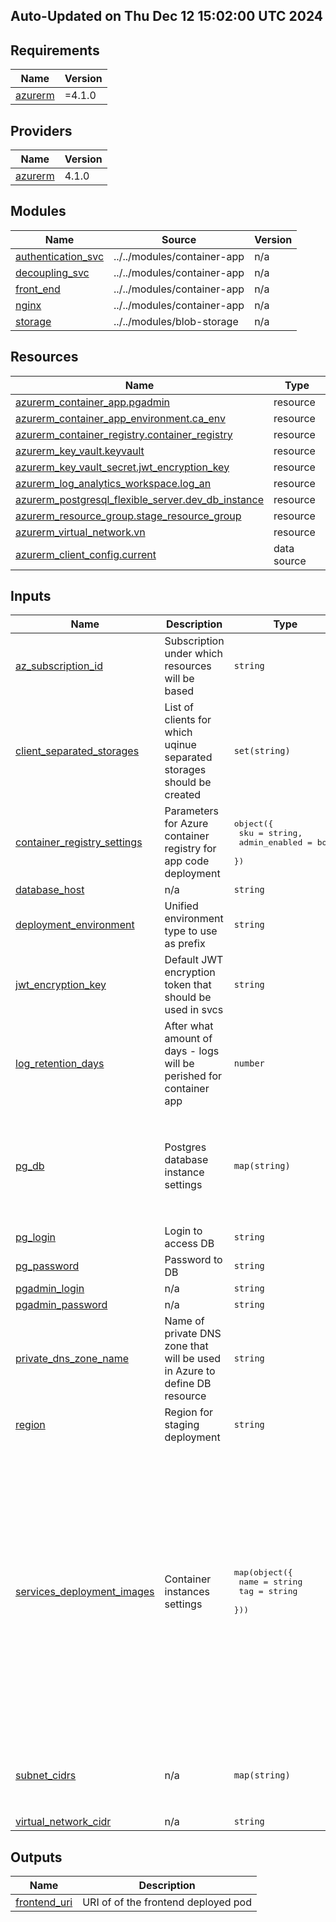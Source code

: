 ## Auto-Updated on Thu Dec 12 15:02:00 UTC 2024

<!-- BEGIN_TF_DOCS -->
## Requirements

| Name | Version |
|------|---------|
| <a name="requirement_azurerm"></a> [azurerm](#requirement\_azurerm) | =4.1.0 |

## Providers

| Name | Version |
|------|---------|
| <a name="provider_azurerm"></a> [azurerm](#provider\_azurerm) | 4.1.0 |

## Modules

| Name | Source | Version |
|------|--------|---------|
| <a name="module_authentication_svc"></a> [authentication\_svc](#module\_authentication\_svc) | ../../modules/container-app | n/a |
| <a name="module_decoupling_svc"></a> [decoupling\_svc](#module\_decoupling\_svc) | ../../modules/container-app | n/a |
| <a name="module_front_end"></a> [front\_end](#module\_front\_end) | ../../modules/container-app | n/a |
| <a name="module_nginx"></a> [nginx](#module\_nginx) | ../../modules/container-app | n/a |
| <a name="module_storage"></a> [storage](#module\_storage) | ../../modules/blob-storage | n/a |

## Resources

| Name | Type |
|------|------|
| [azurerm_container_app.pgadmin](https://registry.terraform.io/providers/hashicorp/azurerm/4.1.0/docs/resources/container_app) | resource |
| [azurerm_container_app_environment.ca_env](https://registry.terraform.io/providers/hashicorp/azurerm/4.1.0/docs/resources/container_app_environment) | resource |
| [azurerm_container_registry.container_registry](https://registry.terraform.io/providers/hashicorp/azurerm/4.1.0/docs/resources/container_registry) | resource |
| [azurerm_key_vault.keyvault](https://registry.terraform.io/providers/hashicorp/azurerm/4.1.0/docs/resources/key_vault) | resource |
| [azurerm_key_vault_secret.jwt_encryption_key](https://registry.terraform.io/providers/hashicorp/azurerm/4.1.0/docs/resources/key_vault_secret) | resource |
| [azurerm_log_analytics_workspace.log_an](https://registry.terraform.io/providers/hashicorp/azurerm/4.1.0/docs/resources/log_analytics_workspace) | resource |
| [azurerm_postgresql_flexible_server.dev_db_instance](https://registry.terraform.io/providers/hashicorp/azurerm/4.1.0/docs/resources/postgresql_flexible_server) | resource |
| [azurerm_resource_group.stage_resource_group](https://registry.terraform.io/providers/hashicorp/azurerm/4.1.0/docs/resources/resource_group) | resource |
| [azurerm_virtual_network.vn](https://registry.terraform.io/providers/hashicorp/azurerm/4.1.0/docs/resources/virtual_network) | resource |
| [azurerm_client_config.current](https://registry.terraform.io/providers/hashicorp/azurerm/4.1.0/docs/data-sources/client_config) | data source |

## Inputs

| Name | Description | Type | Default | Required |
|------|-------------|------|---------|:--------:|
| <a name="input_az_subscription_id"></a> [az\_subscription\_id](#input\_az\_subscription\_id) | Subscription under which resources will be based | `string` | n/a | yes |
| <a name="input_client_separated_storages"></a> [client\_separated\_storages](#input\_client\_separated\_storages) | List of clients for which uqinue separated storages should be created | `set(string)` | <pre>[<br/>  "client1"<br/>]</pre> | no |
| <a name="input_container_registry_settings"></a> [container\_registry\_settings](#input\_container\_registry\_settings) | Parameters for Azure container registry for app code deployment | <pre>object({<br/>    sku           = string,<br/>    admin_enabled = bool<br/>  })</pre> | <pre>{<br/>  "admin_enabled": true,<br/>  "sku": "Basic"<br/>}</pre> | no |
| <a name="input_database_host"></a> [database\_host](#input\_database\_host) | n/a | `string` | n/a | yes |
| <a name="input_deployment_environment"></a> [deployment\_environment](#input\_deployment\_environment) | Unified environment type to use as prefix | `string` | `"stage"` | no |
| <a name="input_jwt_encryption_key"></a> [jwt\_encryption\_key](#input\_jwt\_encryption\_key) | Default JWT encryption token that should be used in svcs | `string` | n/a | yes |
| <a name="input_log_retention_days"></a> [log\_retention\_days](#input\_log\_retention\_days) | After what amount of days - logs will be perished for container app | `number` | `30` | no |
| <a name="input_pg_db"></a> [pg\_db](#input\_pg\_db) | Postgres database instance settings | `map(string)` | <pre>{<br/>  "name": "pg-dev-db",<br/>  "pg_version": "16",<br/>  "sku_name": "B_Standard_B1ms",<br/>  "storage_size_mb": "32768",<br/>  "storage_tier": "P4",<br/>  "zone": "1"<br/>}</pre> | no |
| <a name="input_pg_login"></a> [pg\_login](#input\_pg\_login) | Login to access DB | `string` | n/a | yes |
| <a name="input_pg_password"></a> [pg\_password](#input\_pg\_password) | Password to DB | `string` | n/a | yes |
| <a name="input_pgadmin_login"></a> [pgadmin\_login](#input\_pgadmin\_login) | n/a | `string` | n/a | yes |
| <a name="input_pgadmin_password"></a> [pgadmin\_password](#input\_pgadmin\_password) | n/a | `string` | n/a | yes |
| <a name="input_private_dns_zone_name"></a> [private\_dns\_zone\_name](#input\_private\_dns\_zone\_name) | Name of private DNS zone that will be used in Azure to define DB resource | `string` | `"demo.postgres.database.azure.com"` | no |
| <a name="input_region"></a> [region](#input\_region) | Region for staging deployment | `string` | `"North Europe"` | no |
| <a name="input_services_deployment_images"></a> [services\_deployment\_images](#input\_services\_deployment\_images) | Container instances settings | <pre>map(object({<br/>    name = string<br/>    tag  = string<br/>  }))</pre> | <pre>{<br/>  "auth_service": {<br/>    "name": "authentication-svc",<br/>    "tag": "3e623a8"<br/>  },<br/>  "decoupling_service": {<br/>    "name": "decoupling-svc",<br/>    "tag": "latest"<br/>  },<br/>  "nginx": {<br/>    "name": "nginx-web-srv",<br/>    "tag": "init"<br/>  },<br/>  "validation_service": {<br/>    "name": "validation-svc",<br/>    "tag": "latest"<br/>  },<br/>  "web_frontend": {<br/>    "name": "saft-front-end",<br/>    "tag": "latest"<br/>  }<br/>}</pre> | no |
| <a name="input_subnet_cidrs"></a> [subnet\_cidrs](#input\_subnet\_cidrs) | n/a | `map(string)` | <pre>{<br/>  "aca_subnet": "10.0.8.0/23",<br/>  "db_gw_sn": "10.0.2.0/24",<br/>  "db_sn": "10.0.1.0/24"<br/>}</pre> | no |
| <a name="input_virtual_network_cidr"></a> [virtual\_network\_cidr](#input\_virtual\_network\_cidr) | n/a | `string` | `"10.0.0.0/16"` | no |

## Outputs

| Name | Description |
|------|-------------|
| <a name="output_frontend_uri"></a> [frontend\_uri](#output\_frontend\_uri) | URI of of the frontend deployed pod |
<!-- END_TF_DOCS -->